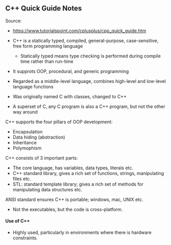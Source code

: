 ## C++ Quick Guide Notes

Source:
- https://www.tutorialspoint.com/cplusplus/cpp_quick_guide.htm

- C++ is a statically typed, compiled, general-purpose, case-sensitive, free form programming language
  - Statically typed means type checking is performed during compile time rather than run-time
- It supprots OOP, procedural, and generic programming
- Regarded as a middle-level language, combines high-level and low-level language functions
- Was originally named C with classes, changed to C++
- A superset of C, any C program is also a C++ program, but not the other way around

C++ supports the four pillars of OOP development:
- Encapsulation
- Data hiding (abstraction)
- Inheritance
- Polymophism

C++ consists of 3 important parts:
- The core language, has variables, data types, literals etc.
- C++ standard library, gives a rich set of functions, strings, manipulating files etc.
- STL: standard template library; gives a rich set of methods for manipulating data structures etc.

ANSI standard ensures C++ is portable; windows, mac, UNIX etc.
- Not the executables, but the code is cross-platform.

#### Use of C++
- Highly used, particularly in environments where there is hardware constraints.
